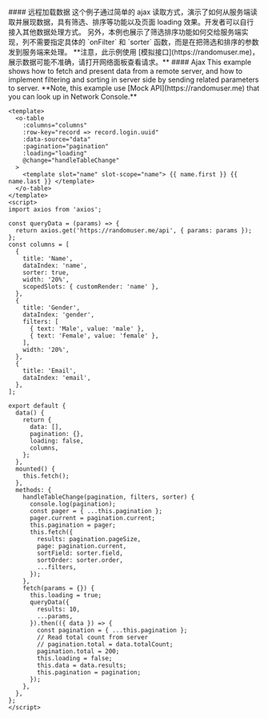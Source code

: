 <cn>
#### 远程加载数据
这个例子通过简单的 ajax 读取方式，演示了如何从服务端读取并展现数据，具有筛选、排序等功能以及页面 loading 效果。开发者可以自行接入其他数据处理方式。
另外，本例也展示了筛选排序功能如何交给服务端实现，列不需要指定具体的 `onFilter` 和 `sorter` 函数，而是在把筛选和排序的参数发到服务端来处理。
**注意，此示例使用 [模拟接口](https://randomuser.me)，展示数据可能不准确，请打开网络面板查看请求。**
</cn>

<us>
#### Ajax
This example shows how to fetch and present data from a remote server, and how to implement filtering and sorting in server side by sending related parameters to server.
**Note, this example use [Mock API](https://randomuser.me) that you can look up in Network Console.**
</us>

```vue
<template>
  <o-table
    :columns="columns"
    :row-key="record => record.login.uuid"
    :data-source="data"
    :pagination="pagination"
    :loading="loading"
    @change="handleTableChange"
  >
    <template slot="name" slot-scope="name"> {{ name.first }} {{ name.last }} </template>
  </o-table>
</template>
<script>
import axios from 'axios';

const queryData = (params) => {
  return axios.get('https://randomuser.me/api', { params: params });
};
const columns = [
  {
    title: 'Name',
    dataIndex: 'name',
    sorter: true,
    width: '20%',
    scopedSlots: { customRender: 'name' },
  },
  {
    title: 'Gender',
    dataIndex: 'gender',
    filters: [
      { text: 'Male', value: 'male' },
      { text: 'Female', value: 'female' },
    ],
    width: '20%',
  },
  {
    title: 'Email',
    dataIndex: 'email',
  },
];

export default {
  data() {
    return {
      data: [],
      pagination: {},
      loading: false,
      columns,
    };
  },
  mounted() {
    this.fetch();
  },
  methods: {
    handleTableChange(pagination, filters, sorter) {
      console.log(pagination);
      const pager = { ...this.pagination };
      pager.current = pagination.current;
      this.pagination = pager;
      this.fetch({
        results: pagination.pageSize,
        page: pagination.current,
        sortField: sorter.field,
        sortOrder: sorter.order,
        ...filters,
      });
    },
    fetch(params = {}) {
      this.loading = true;
      queryData({
        results: 10,
        ...params,
      }).then(({ data }) => {
        const pagination = { ...this.pagination };
        // Read total count from server
        // pagination.total = data.totalCount;
        pagination.total = 200;
        this.loading = false;
        this.data = data.results;
        this.pagination = pagination;
      });
    },
  },
};
</script>
```
